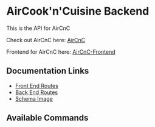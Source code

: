 # AirCook'n'Cuisine Backend
This is the API for AirCnC

Check out AirCnC here: [AirCnC](www.aircnc.us)

Frontend for AirCnC here: [AirCnC-Frontend](https://github.com/JoshuaCachola/Rework-front)

## Documentation Links
- [Front End Routes](https://github.com/JoshuaCachola/Rework-front/blob/master/Documentation/frontend-routes.md)
- [Back End Routes](https://github.com/JoshuaCachola/Rework-front/blob/master/Documentation/backend-routes.md)
- [Schema Image](https://github.com/JoshuaCachola/Rework-front/blob/master/Documentation/Schema.png)


## Available Commands
